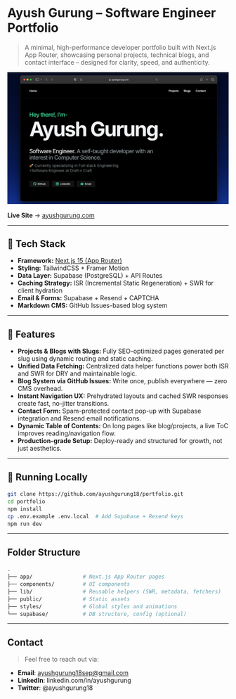 # Ayush Gurung – Software Engineer Portfolio

> A minimal, high-performance developer portfolio built with Next.js App Router, showcasing personal projects, technical blogs, and contact interface – designed for clarity, speed, and authenticity.

![Homepage](./public/screenshots/homepage.png)


**Live Site** → [ayushgurung.com](https://ayushgurung.com)

---

## 🚀 Tech Stack

- **Framework:** [Next.js 15 (App Router)](https://nextjs.org/)
- **Styling:** TailwindCSS + Framer Motion
- **Data Layer:** Supabase (PostgreSQL) + API Routes
- **Caching Strategy:** ISR (Incremental Static Regeneration) + SWR for client hydration
- **Email & Forms:** Supabase + Resend + CAPTCHA
- **Markdown CMS:** GitHub Issues-based blog system

---

## 📁 Features

- **Projects & Blogs with Slugs:** Fully SEO-optimized pages generated per slug using dynamic routing and static caching.
- **Unified Data Fetching:** Centralized data helper functions power both ISR and SWR for DRY and maintainable logic.
- **Blog System via GitHub Issues:** Write once, publish everywhere — zero CMS overhead.
- **Instant Navigation UX:** Prehydrated layouts and cached SWR responses create fast, no-jitter transitions.
- **Contact Form:** Spam-protected contact pop-up with Supabase integration and Resend email notifications.
- **Dynamic Table of Contents:** On long pages like blog/projects, a live ToC improves reading/navigation flow.
- **Production-grade Setup:** Deploy-ready and structured for growth, not just aesthetics.

---

## 🧪 Running Locally

```bash
git clone https://github.com/ayushgurung18/portfolio.git
cd portfolio
npm install
cp .env.example .env.local  # Add Supabase + Resend keys
npm run dev
```
---

## Folder Structure

```bash
.
├── app/                # Next.js App Router pages
├── components/         # UI components
├── lib/                # Reusable helpers (SWR, metadata, fetchers)
├── public/             # Static assets
├── styles/             # Global styles and animations
└── supabase/           # DB structure, config (optional)
```
---

## Contact
> Feel free to reach out via:

- **Email**: ayushgurung18sep@gmail.com
- **LinkedIn**: linkedin.com/in/ayushgurung
- **Twitter**: @ayushgurung18